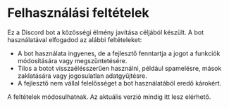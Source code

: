 # Felhasználási feltételek

Ez a Discord bot a közösségi élmény javítása céljából készült. A bot használatával elfogadod az alábbi feltételeket:

- A bot használata ingyenes, de a fejlesztő fenntartja a jogot a funkciók módosítására vagy megszüntetésére.
- Tilos a botot visszaélésszerűen használni, például spamelésre, mások zaklatására vagy jogosulatlan adatgyűjtésre.
- A fejlesztő nem vállal felelősséget a bot használatából eredő károkért.

A feltételek módosulhatnak. Az aktuális verzió mindig itt lesz elérhető.
